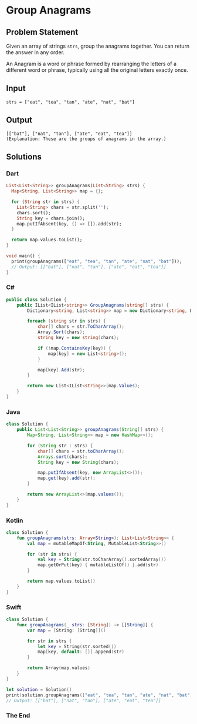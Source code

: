 # Group Anagrams

## Problem Statement

Given an array of strings `strs`, group the anagrams together. You can return the answer in any order.

An Anagram is a word or phrase formed by rearranging the letters of a different word or phrase, typically using all the original letters exactly once.

## Input

```text
strs = ["eat", "tea", "tan", "ate", "nat", "bat"]
```

## Output

```text
[["bat"], ["nat", "tan"], ["ate", "eat", "tea"]]  
(Explanation: These are the groups of anagrams in the array.)
```


## Solutions

### Dart

```dart
List<List<String>> groupAnagrams(List<String> strs) {
  Map<String, List<String>> map = {};

  for (String str in strs) {
    List<String> chars = str.split('');
    chars.sort();
    String key = chars.join();
    map.putIfAbsent(key, () => []).add(str);
  }

  return map.values.toList();
}

void main() {
  print(groupAnagrams(["eat", "tea", "tan", "ate", "nat", "bat"]));
  // Output: [["bat"], ["nat", "tan"], ["ate", "eat", "tea"]]
}
```

### C#

```csharp
public class Solution {
    public IList<IList<string>> GroupAnagrams(string[] strs) {
        Dictionary<string, List<string>> map = new Dictionary<string, List<string>>();

        foreach (string str in strs) {
            char[] chars = str.ToCharArray();
            Array.Sort(chars);
            string key = new string(chars);

            if (!map.ContainsKey(key)) {
                map[key] = new List<string>();
            }

            map[key].Add(str);
        }

        return new List<IList<string>>(map.Values);
    }
}
```

### Java

```java
class Solution {
    public List<List<String>> groupAnagrams(String[] strs) {
        Map<String, List<String>> map = new HashMap<>();

        for (String str : strs) {
            char[] chars = str.toCharArray();
            Arrays.sort(chars);
            String key = new String(chars);

            map.putIfAbsent(key, new ArrayList<>());
            map.get(key).add(str);
        }

        return new ArrayList<>(map.values());
    }
}
```

### Kotlin

```kotlin
class Solution {
    fun groupAnagrams(strs: Array<String>): List<List<String>> {
        val map = mutableMapOf<String, MutableList<String>>()

        for (str in strs) {
            val key = String(str.toCharArray().sortedArray())
            map.getOrPut(key) { mutableListOf() }.add(str)
        }

        return map.values.toList()
    }
}
```

### Swift

```swift
class Solution {
    func groupAnagrams(_ strs: [String]) -> [[String]] {
        var map = [String: [String]]()

        for str in strs {
            let key = String(str.sorted())
            map[key, default: []].append(str)
        }

        return Array(map.values)
    }
}

let solution = Solution()
print(solution.groupAnagrams(["eat", "tea", "tan", "ate", "nat", "bat"]))
// Output: [["bat"], ["nat", "tan"], ["ate", "eat", "tea"]]
```


### The End

